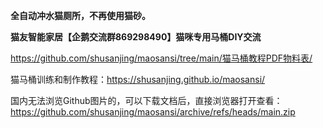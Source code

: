**全自动冲水猫厕所，不再使用猫砂。**

**猫友智能家居【企鹅交流群869298490】猫咪专用马桶DIY交流**

https://github.com/shusanjing/maosansi/tree/main/猫马桶教程PDF物料表/

猫马桶训练和制作教程：https://shusanjing.github.io/maosansi/


国内无法浏览Github图片的，可以下载文档后，直接浏览器打开查看：https://github.com/shusanjing/maosansi/archive/refs/heads/main.zip
